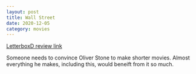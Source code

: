 ```yaml
---
layout: post
title: Wall Street
date: 2020-12-05
category: movies
---
```

 
[LetterboxD review link](https://letterboxd.com/samarthbhaskar/film/wall-street/)

Someone needs to convince Oliver Stone to make shorter movies. Almost everything he makes, including this, would beneift from it so much.